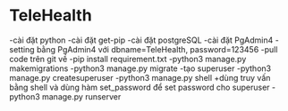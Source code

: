 # TeleHealth
-cài đặt python
-cài đặt get-pip
-cài đặt postgreSQL
-cài đặt PgAdmin4 
-setting bằng PgAdmin4 với dbname=TeleHealth, password=123456
-pull code trên git về
-pip install requirement.txt
-python3 manage.py makemigrations
-python3 manage.py migrate
-tạo superuser
-python3 manage.py createsuperuser
-python3 manage.py shell
+dùng truy vấn bằng shell và dùng hàm set_password để set password cho superuser
-python3 manage.py runserver 
